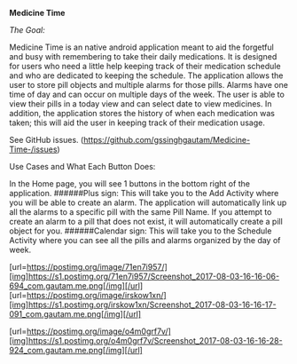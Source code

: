 **Medicine Time**

_The Goal:_

Medicine Time is an native android application meant to aid the forgetful and busy with remembering to take their daily medications. It is designed for users who need a little help keeping track of their medication schedule and who are dedicated to keeping the schedule. The application allows the user to store pill objects and multiple alarms for those pills. Alarms have one time of day and can occur on multiple days of the week. The user is able to view their pills in a today view and can select date to view medicines. In addition, the application stores the history of when each medication was taken; this will aid the user in keeping track of their medication usage.


See GitHub issues. (https://github.com/gssinghgautam/Medicine-Time-/issues)

Use Cases and What Each Button Does:

In the Home page, you will see 1 buttons in the bottom right of the application. ######Plus sign: This will take you to the Add Activity where you will be able to create an alarm. The application will automatically link up all the alarms to a specific pill with the same Pill Name. If you attempt to create an alarm to a pill that does not exist, it will automatically create a pill object for you. ######Calendar sign: This will take you to the Schedule Activity where you can see all the pills and alarms organized by the day of week.


[url=https://postimg.org/image/71en7i957/][img]https://s1.postimg.org/71en7i957/Screenshot_2017-08-03-16-16-06-694_com.gautam.me.png[/img][/url] [url=https://postimg.org/image/irskow1xn/][img]https://s1.postimg.org/irskow1xn/Screenshot_2017-08-03-16-16-17-091_com.gautam.me.png[/img][/url]

[url=https://postimg.org/image/o4m0grf7v/][img]https://s1.postimg.org/o4m0grf7v/Screenshot_2017-08-03-16-16-28-924_com.gautam.me.png[/img][/url] 